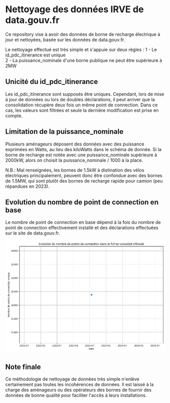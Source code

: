 # Nettoyage des données IRVE de data.gouv.fr
Ce repository vise à avoir des données de borne de recharge électrique à jour et nettoyées, basée sur les données de data.gouv.fr.

Le nettoyage effectué est très simple et s'appuie sur deux règles :
    1 - Le id_pdc_itinerance est unique  
    2 - La puissance_nominale d'une borne publique ne peut être supérieure à 2MW  

## Unicité du id_pdc_itinerance
Les id_pdc_itinerance sont supposés être uniques. Cependant, lors de mise à jour de données ou lors de doubles déclarations, il peut arriver que la consolidation récupère deux fois un même point de connection. Dans ce cas, les valeurs sont filtrées et seule la dernière modification est prise en compte.

## Limitation de la puissance_nominale
Plusieurs aménageurs déposent des données avec des puissance exprimées en Watts, au lieu des kiloWatts dans le schéma de donnée. Si la borne de recharge est notée avec une puissance_nominale supérieure à 2000kW, alors on choisit la puissance_nominale / 1000 à la place.

N.B.:  Mal renseignées, les bornes de 1.5kW à distination des vélos électriques principalement, peuvent donc être confondue avec des bornes de 1.5MW, qui sont plutôt des bornes de recharge rapide pour camion (peu répandues en 2023).

## Evolution du nombre de point de connection en base
Le nombre de point de connection en base dépend à la fois du nombre de point de connection effectivement installé et des déclarations effectuées sur le site de data.gouv.fr.

![](img/irve_data_follow_up.png)

## Note finale
Ce méthodologie de nettoyage de données très simple n'enlève certainement pas toutes les incohérences de données. Il est laissé à la charge des aménageurs ou des opérateurs des bornes de fournir des données de bonne qualité pour faciliter l'accès à leurs installations.